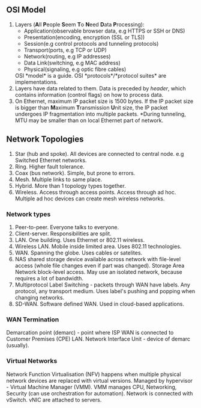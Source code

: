 ## OSI Model
1. Layers (**A**ll **P**eople **S**eem **T**o **N**eed **D**ata **P**rocessing):
    <ul>
      <li>Application(observable browser data, e.g HTTPS or SSH or DNS)</li>
      <li>Presentation(encoding, encryption (SSL or TLS))</li>
      <li>Session(e.g control protocols and tunneling protocols)</li>
      <li>Transport(ports, e.g TCP or UDP)</li>
      <li>Network(routing, e.g IP addresses)</li>
      <li>Data Link(switching, e.g MAC address)</li>
      <li>Physical(signaling, e.g optic fibre cables)</li>
    </ul>
    OSI *model* is a guide. OSI *protocols*/*protocol suites* are implementations.
3. Layers have data related to them. Data is preceded by *header*, which contains information (control flags) on how to process data.
4. On Ethernet, maximum IP packet size is 1500 bytes. If the IP packet size is bigger than **M**aximum **T**ransmission **U**nit size, the IP packet undergoes IP fragmentation into multiple packets. *During tunneling, MTU may be smaller than on local Ethernet part of network.
## Network Topologies
1. Star (hub and spoke). All devices are connected to central node. e.g Switched Ethernet networks.
2. Ring. Higher fault tolerance.
3. Coax (bus network). Simple, but prone to errors.
4. Mesh. Multiple links to same place.
5. Hybrid. More than 1 topology types together.
6. Wireless. Access through access points. Access through ad hoc. Multiple ad hoc devices can create mesh wireless networks.
### Network types
1. Peer-to-peer. Everyone talks to everyone.
2. Client-server. Responsibilities are split.
3. LAN. One building. Uses Ethernet or 802.11 wireless.
4. Wireless LAN. Mobile inside limited area. Uses 802.11 technologies.
5. WAN. Spanning the globe. Uses cables or satelites.
6. NAS shared storage device available across network with file-level access (whole file changes even if part was changed). Storage Area Network block-level access. May use an isolated network, because requires a lot of bandwidth.
7. Multiprotocol Label Switching - packets through WAN have labels. Any protocol, any transport medium. Uses label's pushing and popping when changing networks.
8. SD-WAN. Software defined WAN. Used in cloud-based applications.
### WAN Termination
Demarcation point (demarc) - point where ISP WAN is connected to Customer Premises (CPE) LAN. Network Interface Unit - device of demarc (usually).
### Virtual Networks
Network Function Virtualisation (NFV) happens when multiple physical network devices are replaced with virtual versions. Managed by hypervisor - Virtual Machine Manager (VMM). VMM manages CPU, Networking, Security (can use orchestration for automation). Network is connected with vSwitch. vNIC are attached to servers.
